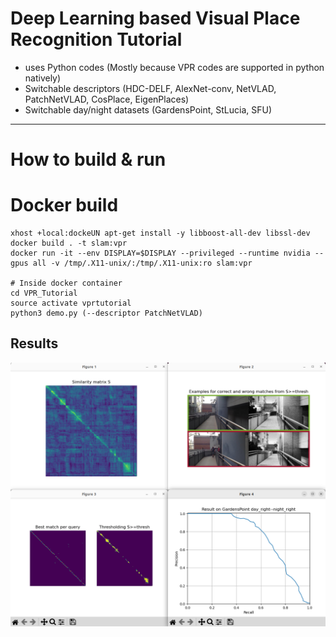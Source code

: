# Deep Learning based Visual Place Recognition Tutorial

- uses Python codes (Mostly because VPR codes are supported in python natively)
- Switchable descriptors (HDC-DELF, AlexNet-conv, NetVLAD, PatchNetVLAD, CosPlace, EigenPlaces)
- Switchable day/night datasets (GardensPoint, StLucia, SFU)

---

# How to build & run

# Docker build

```
xhost +local:dockeUN apt-get install -y libboost-all-dev libssl-dev
docker build . -t slam:vpr
docker run -it --env DISPLAY=$DISPLAY --privileged --runtime nvidia --gpus all -v /tmp/.X11-unix/:/tmp/.X11-unix:ro slam:vpr

# Inside docker container
cd VPR_Tutorial
source activate vprtutorial
python3 demo.py (--descriptor PatchNetVLAD)
```

## Results

![](output.png)
